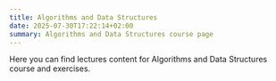 ```yaml
---
title: Algorithms and Data Structures
date: 2025-07-30T17:22:14+02:00
summary: Algorithms and Data Structures course page
---
```


Here you can find lectures content for Algorithms and Data Structures course and exercises.
